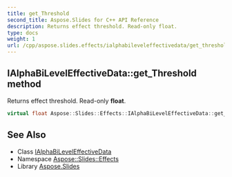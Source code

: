 ```yaml
---
title: get_Threshold
second_title: Aspose.Slides for C++ API Reference
description: Returns effect threshold. Read-only float.
type: docs
weight: 1
url: /cpp/aspose.slides.effects/ialphabileveleffectivedata/get_threshold/
---
```

## IAlphaBiLevelEffectiveData::get_Threshold method


Returns effect threshold. Read-only **float**.

```cpp
virtual float Aspose::Slides::Effects::IAlphaBiLevelEffectiveData::get_Threshold()=0
```

## See Also

* Class [IAlphaBiLevelEffectiveData](../)
* Namespace [Aspose::Slides::Effects](../../)
* Library [Aspose.Slides](../../../)
